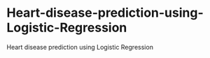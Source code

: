 # Heart-disease-prediction-using-Logistic-Regression
Heart disease prediction using Logistic Regression
